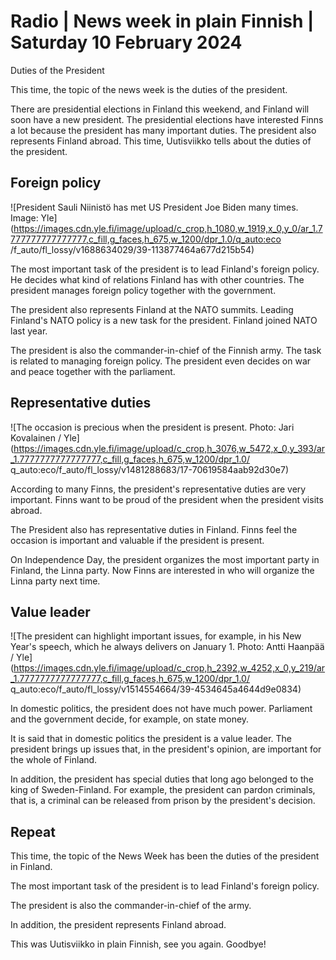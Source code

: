 # Radio \| News week in plain Finnish \| Saturday 10 February 2024

Duties of the President

This time, the topic of the news week is the duties of the president.

There are presidential elections in Finland this weekend, and Finland will soon have a new president. The presidential elections have interested Finns a lot because the president has many important duties. The president also represents Finland abroad. This time, Uutisviikko tells about the duties of the president.

## Foreign policy

![President Sauli Niinistö has met US President Joe Biden many times. Image: Yle](https://images.cdn.yle.fi/image/upload/c_crop,h_1080,w_1919,x_0,y_0/ar_1.7777777777777777,c_fill,g_faces,h_675,w_1200/dpr_1.0/q_auto:eco /f_auto/fl_lossy/v1688634029/39-113877464a677d215b54)

The most important task of the president is to lead Finland's foreign policy. He decides what kind of relations Finland has with other countries. The president manages foreign policy together with the government.

The president also represents Finland at the NATO summits. Leading Finland's NATO policy is a new task for the president. Finland joined NATO last year.

The president is also the commander-in-chief of the Finnish army. The task is related to managing foreign policy. The president even decides on war and peace together with the parliament.

## Representative duties

![The occasion is precious when the president is present. Photo: Jari Kovalainen / Yle](https://images.cdn.yle.fi/image/upload/c_crop,h_3076,w_5472,x_0,y_393/ar_1.7777777777777777,c_fill,g_faces,h_675,w_1200/dpr_1.0/ q_auto:eco/f_auto/fl_lossy/v1481288683/17-70619584aab92d30e7)

According to many Finns, the president's representative duties are very important. Finns want to be proud of the president when the president visits abroad.

The President also has representative duties in Finland. Finns feel the occasion is important and valuable if the president is present.

On Independence Day, the president organizes the most important party in Finland, the Linna party. Now Finns are interested in who will organize the Linna party next time.

## Value leader

![The president can highlight important issues, for example, in his New Year's speech, which he always delivers on January 1. Photo: Antti Haanpää / Yle](https://images.cdn.yle.fi/image/upload/c_crop,h_2392,w_4252,x_0,y_219/ar_1.7777777777777777,c_fill,g_faces,h_675,w_1200/dpr_1.0/ q_auto:eco/f_auto/fl_lossy/v1514554664/39-4534645a4644d9e0834)

In domestic politics, the president does not have much power. Parliament and the government decide, for example, on state money.

It is said that in domestic politics the president is a value leader. The president brings up issues that, in the president's opinion, are important for the whole of Finland.

In addition, the president has special duties that long ago belonged to the king of Sweden-Finland. For example, the president can pardon criminals, that is, a criminal can be released from prison by the president's decision.

## Repeat

This time, the topic of the News Week has been the duties of the president in Finland.

The most important task of the president is to lead Finland's foreign policy.

The president is also the commander-in-chief of the army.

In addition, the president represents Finland abroad.

This was Uutisviikko in plain Finnish, see you again. Goodbye!

